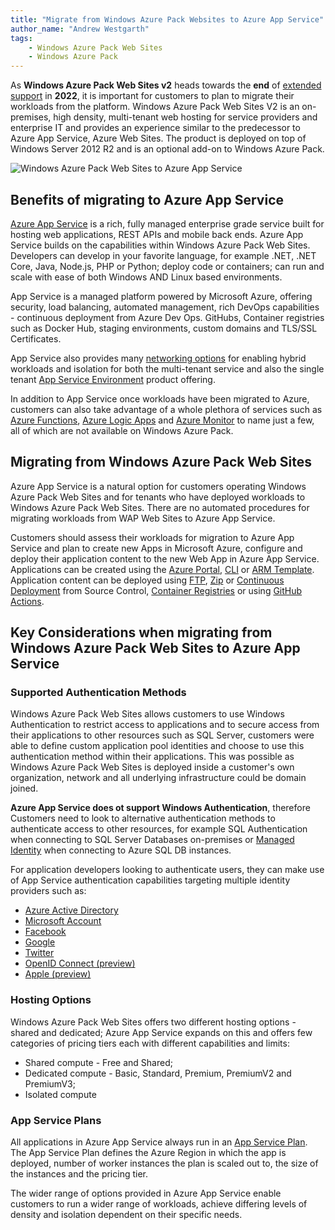 ```yaml
---
title: "Migrate from Windows Azure Pack Websites to Azure App Service"
author_name: "Andrew Westgarth"
tags: 
    - Windows Azure Pack Web Sites
    - Windows Azure Pack
---
```


As **Windows Azure Pack Web Sites v2** heads towards the **end** of [extended support](https://support.microsoft.com/help/17140/general-lifecycle-policy-questions) in **2022**, it is important for customers to plan to migrate their workloads from the platform.  Windows Azure Pack Web Sites V2 is an on-premises, high density, multi-tenant web hosting for service providers and enterprise IT and provides an experience similar to the predecessor to Azure App Service, Azure Web Sites.  The product is deployed on top of Windows Server 2012 R2 and is an optional add-on to Windows Azure Pack.

![Windows Azure Pack Web Sites to Azure App Service]({{site.baseurl}}/media/2021/01/waptoappservice.png)

## Benefits of migrating to Azure App Service

[Azure App Service](https://docs.microsoft.com/azure/app-service/overview) is a rich, fully managed enterprise grade service built for hosting web applications, REST APIs and mobile back ends.  Azure App Service builds on the capabilities within Windows Azure Pack Web Sites.  Developers can develop in your favorite language, for example .NET, .NET Core, Java, Node.js, PHP or Python; deploy code or containers; can run and scale with ease of both Windows AND Linux based environments.

App Service is a managed platform powered by Microsoft Azure, offering security, load balancing, automated management, rich DevOps capabilities - continuous deployment from Azure Dev Ops. GitHubs, Container registries such as Docker Hub, staging environments, custom domains and TLS/SSL Certificates.

App Service also provides many [networking options](https://docs.microsoft.com/azure/app-service/networking-features) for enabling hybrid workloads and isolation for both the multi-tenant service and also the single tenant [App Service Environment](https://docs.microsoft.com/azure/app-service/environment/intro) product offering.

In addition to App Service once workloads have been migrated to Azure, customers can also take advantage of a whole plethora of services such as [Azure Functions](https://azure.microsoft.com/services/functions/), [Azure Logic Apps](https://azure.microsoft.com/services/logic-apps/) and [Azure Monitor](https://azure.microsoft.com/services/monitor/) to name just a few, all of which are not available on Windows Azure Pack.

## Migrating from Windows Azure Pack Web Sites

Azure App Service is a natural option for customers operating Windows Azure Pack Web Sites and for tenants who have deployed workloads to Windows Azure Pack Web Sites.  There are no automated procedures for migrating workloads from WAP Web Sites to Azure App Service.

Customers should assess their workloads for migration to Azure App Service and plan to create new Apps in Microsoft Azure, configure and deploy their application content to the new Web App in Azure App Service.  Applications can be created using the [Azure Portal](https://portal.azure.com), [CLI](https://docs.microsoft.com/cli/azure/appservice) or [ARM Template](https://docs.microsoft.com/azure/app-service/deploy-resource-manager-template).  Application content can be deployed using [FTP](https://docs.microsoft.com/azure/app-service/deploy-ftp), [Zip](https://docs.microsoft.com/azure/app-service/deploy-zip) or [Continuous Deployment](https://docs.microsoft.com/azure/app-service/deploy-continuous-deployment) from Source Control, [Container Registries](https://docs.microsoft.com/azure/app-service/deploy-ci-cd-custom-container) or using [GitHub Actions](https://docs.microsoft.com/azure/app-service/deploy-github-actions).

## Key Considerations when migrating from Windows Azure Pack Web Sites to Azure App Service

### Supported Authentication Methods

Windows Azure Pack Web Sites allows customers to use Windows Authentication to restrict access to applications and to secure access from their applications to other resources such as SQL Server, customers were able to define custom application pool identities and choose to use this authentication method within their applications.  This was possible as Windows Azure Pack Web Sites is deployed inside a customer's own organization, network and all underlying infrastructure could be domain joined.

**Azure App Service does ot support Windows Authentication**, therefore Customers need to look to alternative authentication methods to authenticate access to other resources, for example SQL Authentication when connecting to SQL Server Databases on-premises or [Managed Identity](https://docs.microsoft.com/azure/app-service/overview-managed-identity) when connecting to Azure SQL DB instances.

For application developers looking to authenticate users, they can make use of App Service authentication capabilities targeting multiple identity providers such as:

- [Azure Active Directory](https://docs.microsoft.com/azure/app-service/configure-authentication-provider-aad)
- [Microsoft Account](https://docs.microsoft.com/azure/app-service/configure-authentication-provider-microsoft)
- [Facebook](https://docs.microsoft.com/azure/app-service/configure-authentication-provider-facebook)
- [Google](https://docs.microsoft.com/azure/app-service/configure-authentication-provider-google)
- [Twitter](https://docs.microsoft.com/azure/app-service/configure-authentication-provider-twitter)
- [OpenID Connect (preview)](https://docs.microsoft.com/azure/app-service/configure-authentication-provider-openid-connect)
- [Apple (preview)](https://docs.microsoft.com/azure/app-service/configure-authentication-provider-apple)

### Hosting Options

Windows Azure Pack Web Sites offers two different hosting options - shared and dedicated; Azure App Service expands on this and offers few categories of pricing tiers each with different capabilities and limits:

- Shared compute - Free and Shared;
- Dedicated compute - Basic, Standard, Premium, PremiumV2 and PremiumV3;
- Isolated compute

### App Service Plans

All applications in Azure App Service always run in an [App Service Plan](https://docs.microsoft.com/azure/app-service/overview-hosting-plans).  The App Service Plan defines the Azure Region in which the app is deployed, number of worker instances the plan is scaled out to, the size of the instances and the pricing tier.

The wider range of options provided in Azure App Service enable customers to run a wider range of workloads, achieve differing levels of density and isolation dependent on their specific needs.
